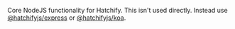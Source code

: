 Core NodeJS functionality for Hatchify. This isn't used directly. Instead use [@hatchifyjs/express](https://github.com/bitovi/hatchify/blob/main/docs/express/README.md) or [@hatchifyjs/koa](https://github.com/bitovi/hatchify/blob/main/docs/koa/README.md).